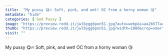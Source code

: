 ```yaml
---
title:  "My pussy 😋🔥 Soft, pink, and wet! OC from a horny woman 😘"
metadate: "hide"
categories: [ God Pussy ]
image: "https://preview.redd.it/jwlbygg6pon51.jpg?auto=webp&s=aa2b577acfbbc683cad26da0f31e440c200bc94a"
thumb: "https://preview.redd.it/jwlbygg6pon51.jpg?width=1080&crop=smart&auto=webp&s=d291d723b8ba4d7b5e7ed14d93beadfbaa5782c5"
visit: ""
---
```

My pussy 😋🔥 Soft, pink, and wet! OC from a horny woman 😘

